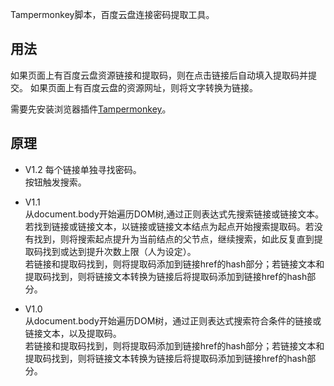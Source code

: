 Tampermonkey脚本，百度云盘连接密码提取工具。

## 用法

如果页面上有百度云盘资源链接和提取码，则在点击链接后自动填入提取码并提交。
如果页面上有百度云盘的资源网址，则将文字转换为链接。

需要先安装浏览器插件[Tampermonkey](http://tampermonkey.net/)。

## 原理

- V1.2
每个链接单独寻找密码。      
按钮触发搜索。

- V1.1      
从document.body开始遍历DOM树,通过正则表达式先搜索链接或链接文本。若找到链接或链接文本，以链接或链接文本结点为起点开始搜索提取码。若没有找到，则将搜索起点提升为当前结点的父节点，继续搜索，如此反复直到提取码找到或达到提升次数上限（人为设定）。       
若链接和提取码找到，则将提取码添加到链接href的hash部分；若链接文本和提取码找到，则将链接文本转换为链接后将提取码添加到链接href的hash部分。

- V1.0      
从document.body开始遍历DOM树，通过正则表达式搜索符合条件的链接或链接文本，以及提取码。      
若链接和提取码找到，则将提取码添加到链接href的hash部分；若链接文本和提取码找到，则将链接文本转换为链接后将提取码添加到链接href的hash部分。